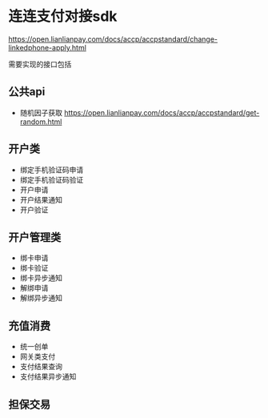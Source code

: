 # 连连支付对接sdk

https://open.lianlianpay.com/docs/accp/accpstandard/change-linkedphone-apply.html

需要实现的接口包括

## 公共api

- 随机因子获取 https://open.lianlianpay.com/docs/accp/accpstandard/get-random.html

## 开户类

- 绑定手机验证码申请
- 绑定手机验证码验证
- 开户申请
- 开户结果通知
- 开户验证

## 开户管理类

- 绑卡申请
- 绑卡验证
- 绑卡异步通知
- 解绑申请
- 解绑异步通知 


## 充值消费

- 统一创单
- 网关类支付
- 支付结果查询
- 支付结果异步通知

## 担保交易